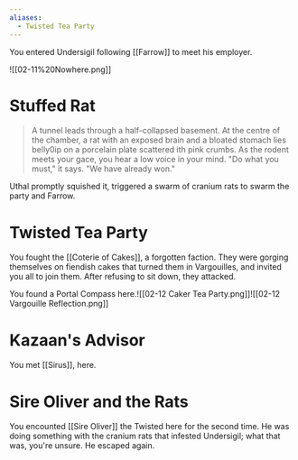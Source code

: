 ```yaml
---
aliases:
  - Twisted Tea Party
---
```

You entered Undersigil following [[Farrow]] to meet his employer. 

![[02-11%20Nowhere.png]]
# Stuffed Rat
> A tunnel leads through a half-collapsed basement. At the centre of the chamber, a rat with an exposed brain and a bloated stomach lies belly0ip on a porcelain plate scattered ith pink crumbs. As the rodent meets your gace, you hear a low voice in your mind. "Do what you must," it says. "We have already won."

Uthal promptly squished it, triggered a swarm of cranium rats to swarm the party and Farrow.
# Twisted Tea Party
You fought the [[Coterie of Cakes]], a forgotten faction. They were gorging themselves on fiendish cakes that turned them in Vargouilles, and invited you all to join them. After refusing to sit down, they attacked. 

You found a Portal Compass here.![[02-12 Caker Tea Party.png]]![[02-12 Vargouille Reflection.png]]
# Kazaan's Advisor
You met [[Sirus]], here.
# Sire Oliver and the Rats
You encounted [[Sire Oliver]] the Twisted here for the second time. He was doing something with the cranium rats that infested Undersigil; what that was, you're unsure. He escaped again.